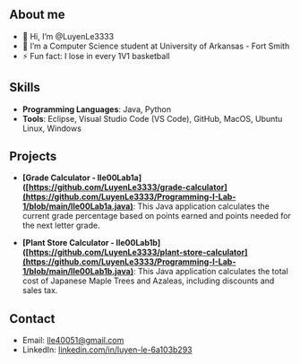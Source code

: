 ## About me
- 👋 Hi, I’m @LuyenLe3333
- 🌱 I’m a Computer Science student at University of Arkansas - Fort Smith
- ⚡ Fun fact: I lose in every 1V1 basketball

## Skills
- **Programming Languages**: Java, Python
- **Tools**: Eclipse, Visual Studio Code (VS Code), GitHub, MacOS, Ubuntu Linux, Windows

## Projects
- **[Grade Calculator - lle00Lab1a]([https://github.com/LuyenLe3333/grade-calculator](https://github.com/LuyenLe3333/Programming-I-Lab-1/blob/main/lle00Lab1a.java)**: This Java application calculates the current grade percentage based on points earned and points needed for the next letter grade.
   
- **[Plant Store Calculator - lle00Lab1b]([https://github.com/LuyenLe3333/plant-store-calculator](https://github.com/LuyenLe3333/Programming-I-Lab-1/blob/main/lle00Lab1b.java)**: This Java application calculates the total cost of Japanese Maple Trees and Azaleas, including discounts and sales tax.

## Contact
- Email: [lle40051@gmail.com](mailto:lle40051@gmail.com)
- LinkedIn: [linkedin.com/in/luyen-le-6a103b293](https://www.linkedin.com/in/luyen-le-6a103b293)
